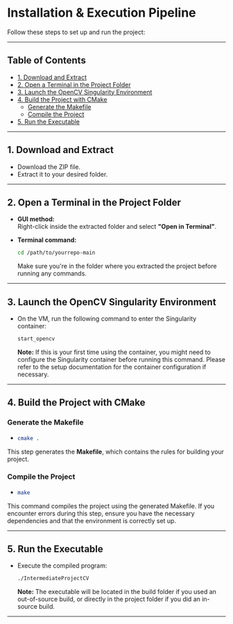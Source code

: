 # Installation & Execution Pipeline

Follow these steps to set up and run the project:

---

## Table of Contents

- [1. Download and Extract](#1-download-and-extract)
- [2. Open a Terminal in the Project Folder](#2-open-a-terminal-in-the-project-folder)
- [3. Launch the OpenCV Singularity Environment](#3-launch-the-opencv-singularity-environment)
- [4. Build the Project with CMake](#4-build-the-project-with-cmake)
  - [Generate the Makefile](#generate-the-makefile)
  - [Compile the Project](#compile-the-project)
- [5. Run the Executable](#5-run-the-executable)

---

## 1. Download and Extract

- Download the ZIP file.
- Extract it to your desired folder.

---

## 2. Open a Terminal in the Project Folder

- **GUI method:**  
  Right-click inside the extracted folder and select **"Open in Terminal"**.

- **Terminal command:**

  ```bash
  cd /path/to/yourrepo-main
  ```

  Make sure you're in the folder where you extracted the project before running any commands.

---

## 3. Launch the OpenCV Singularity Environment

- On the VM, run the following command to enter the Singularity container:

  ```bash
  start_opencv
  ```

  **Note:** If this is your first time using the container, you might need to configure the Singularity container before running this command. Please refer to the setup documentation for the container configuration if necessary.

---

## 4. Build the Project with CMake

### Generate the Makefile

-
  ```bash
  cmake .
  ```

This step generates the **Makefile**, which contains the rules for building your project.

### Compile the Project

-
  ```bash
  make
  ```

This command compiles the project using the generated Makefile. If you encounter errors during this step, ensure you have the necessary dependencies and that the environment is correctly set up.

---

## 5. Run the Executable

- Execute the compiled program:

  ```bash
  ./IntermediateProjectCV
  ```

  **Note:** The executable will be located in the build folder if you used an out-of-source build, or directly in the project folder if you did an in-source build.

---